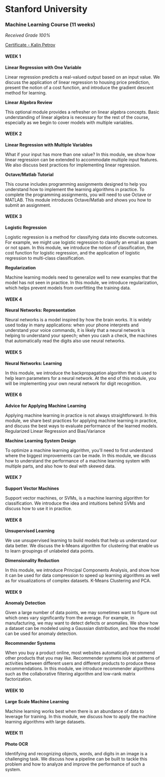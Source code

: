 # Stanford University
### Machine Learning Course (11 weeks)

*Received Grade 100%* 

[Certificate - Kalin Petrov](https://github.com/kalinpetrovbg/StanfordUniversity-ML/blob/main/Certificate-Stanford-Kalin.pdf)


#### WEEK 1

**Linear Regression with One Variable** 

Linear regression predicts a real-valued output based on an input value. We discuss the application of linear regression to housing price prediction, present the notion of a cost function, and introduce the gradient descent method for learning.

**Linear Algebra Review**

This optional module provides a refresher on linear algebra concepts. Basic understanding of linear algebra is necessary for the rest of the course, especially as we begin to cover models with multiple variables.


#### WEEK 2

**Linear Regression with Multiple Variables**

What if your input has more than one value? In this module, we show how linear regression can be extended to accommodate multiple input features. We also discuss best practices for implementing linear regression.

**Octave/Matlab Tutorial**

This course includes programming assignments designed to help you understand how to implement the learning algorithms in practice. To complete the programming assignments, you will need to use Octave or MATLAB. This module introduces Octave/Matlab and shows you how to submit an assignment.


#### WEEK 3

**Logistic Regression**

Logistic regression is a method for classifying data into discrete outcomes. For example, we might use logistic regression to classify an email as spam or not spam. In this module, we introduce the notion of classification, the cost function for logistic regression, and the application of logistic regression to multi-class classification.

**Regularization**

Machine learning models need to generalize well to new examples that the model has not seen in practice. In this module, we introduce regularization, which helps prevent models from overfitting the training data.


#### WEEK 4

**Neural Networks: Representation**

Neural networks is a model inspired by how the brain works. It is widely used today in many applications: when your phone interprets and understand your voice commands, it is likely that a neural network is helping to understand your speech; when you cash a check, the machines that automatically read the digits also use neural networks.


#### WEEK 5

**Neural Networks: Learning**

In this module, we introduce the backpropagation algorithm that is used to help learn parameters for a neural network. At the end of this module, you will be implementing your own neural network for digit recognition.


#### WEEK 6

**Advice for Applying Machine Learning**

Applying machine learning in practice is not always straightforward. In this module, we share best practices for applying machine learning in practice, and discuss the best ways to evaluate performance of the learned models. Regularized Linear Regression and Bias/Variance

**Machine Learning System Design**

To optimize a machine learning algorithm, you’ll need to first understand where the biggest improvements can be made. In this module, we discuss how to understand the performance of a machine learning system with multiple parts, and also how to deal with skewed data.


#### WEEK 7

**Support Vector Machines**

Support vector machines, or SVMs, is a machine learning algorithm for classification. We introduce the idea and intuitions behind SVMs and discuss how to use it in practice.


#### WEEK 8

**Unsupervised Learning**

We use unsupervised learning to build models that help us understand our data better. We discuss the k-Means algorithm for clustering that enable us to learn groupings of unlabeled data points.

**Dimensionality Reduction**

In this module, we introduce Principal Components Analysis, and show how it can be used for data compression to speed up learning algorithms as well as for visualizations of complex datasets. K-Means Clustering and PCA.


#### WEEK 9

**Anomaly Detection**

Given a large number of data points, we may sometimes want to figure out which ones vary significantly from the average. For example, in manufacturing, we may want to detect defects or anomalies. We show how a dataset can be modeled using a Gaussian distribution, and how the model can be used for anomaly detection.

**Recommender Systems**

When you buy a product online, most websites automatically recommend other products that you may like. Recommender systems look at patterns of activities between different users and different products to produce these recommendations. In this module, we introduce recommender algorithms such as the collaborative filtering algorithm and low-rank matrix factorization.


#### WEEK 10

**Large Scale Machine Learning**

Machine learning works best when there is an abundance of data to leverage for training. In this module, we discuss how to apply the machine learning algorithms with large datasets.


#### WEEK 11

**Photo OCR**

Identifying and recognizing objects, words, and digits in an image is a challenging task. We discuss how a pipeline can be built to tackle this problem and how to analyze and improve the performance of such a system.
